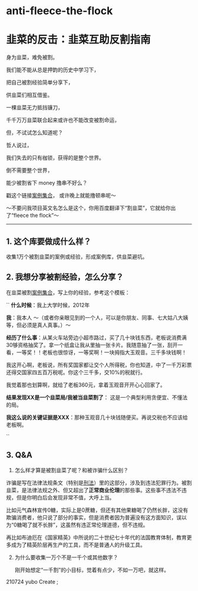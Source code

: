 # anti-fleece-the-flock
# 韭菜的反击：韭菜互助反割指南

身为韭菜，难免被割。

我们能不能从总是押韵的历史中学习下，

把自己被割经验简单分享下，

供韭菜们相互借鉴。

一棵韭菜无力抵挡镰刀，

千千万万韭菜联合起来或许也不能改变被割命运，

但，不试试怎么知道呢？

哲人说过，

我们失去的只有枷锁，获得的是整个世界。

倒不需要整个世界，

能少被割省下 money 撸串不好么？

戳这个链接[案例集合](./list.md)， 或许晚上就能撸顿串呢～

～不要问我项目英文名怎么是这个，你用百度翻译下“割韭菜”，它就给你出了“fleece the flock”～

---


## 1. 这个库要做成什么样？
收集1万个被割韭菜的案例或经验，形成案例库，供韭菜避坑。


## 2. 我想分享被割经验，怎么分享？

在韭菜被割[案例集合](./list.md)，写上你的经验，参考这个模板：

``
**什么时候**：我上大学时候，2012年

**我**：我本人  ～（或者你亲眼见到的一个人，可以是你朋友、同事、七大姑八大姨等，但必须是真人真事。）～

**经历了什么事**：从某火车站旁边小超市路过，买了几十块钱东西，老板说消费满30够资格抽奖了。拿一个纸盒让我从里抽一张卡片。我随意抽了一张，刮开一看，一等奖！！老板也很惊讶，一等奖啊！一块拇指大玉观音。三千多块钱啊！

我这开心啊，老板说，所有奖国家都让交个人所得税，你也知道，中了一千万彩票还得交国家四五百万税呢。你这个三千多，交10%的税就行。

我觉着那也划算啊，就给了老板360元，拿着玉观音开开心心回家了。

**结果发现XX是一个韭菜局/我被当韭菜割了**： 这是一个典型利用贪便宜、不懂法的局。

**我这么说的关键证据是XXX**：那种玉观音几十块钱随便买。再说交税也不应该给老板啊。

``

## 3.  Q&A
1. 怎么样才算是被割韭菜了呢？和被诈骗什么区别？

诈骗是写在法律法规条文（特别是[刑法](http://www.npc.gov.cn/wxzl/wxzl/2000-12/17/content_4680.htm)）里的这部分，涉及到违法犯罪行为。被割韭菜，是法律法规之外、但又超出了**正常商业伦理**的那些事。这些事不违法不违规，但是你明白后会发现非常不值，大呼上当。

比如元气森林宣传0糖，实际上是0蔗糖，但还有其他果糖喝了仍然长胖，这没有欺骗消费者，他只说了部分的事实，但是消费者因为普遍没有这方面知识，误以为“0糖喝了就不长胖”，这虽然有违正常伦理道德，但不违规。

再比如布迪厄在《国家精英》中所说的二十世纪七十年代的法国教育体制，教育更多成为了精英阶层再生产的工具，而不是普通人的升级工具。

2. 为什么要收集一万个不是一千个或其他数字？
   
   刚开始想定“一千割”的小目标，觉着有点少，不如一万吧，就这样。

210724 yubo  Create ;
